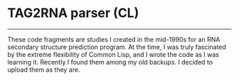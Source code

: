 # TAG2RNA parser (CL)
***
These code fragments are studies I created in the mid-1990s for an RNA secondary structure prediction program. At the time, I was truly fascinated by the extreme flexibility of Common Lisp, and I wrote the code as I was learning it.
Recently I found them among my old backups. I decided to upload them as they are.
